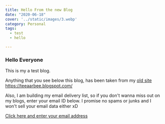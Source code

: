 ```yaml
---
title: Hello From the new Blog
date: "2020-06-18"
cover: '../static/images/3.webp'
category: Personal
tags:
  - test
  - hello

---
```


### Hello Everyone

This is my a test blog.

Anything that you see below this blog, has been taken from my [old site](https://teeaarbee.blogspot.com/)
https://teeaarbee.blogspot.com/

Also, I am building my email delivery list, so if you don't wanna miss out on my blogs, enter your email ID below. I promise no spams or junks and I won't sell your email data either xD

[Click here and enter your email address](https://www.teeaarbee.com/#blog)